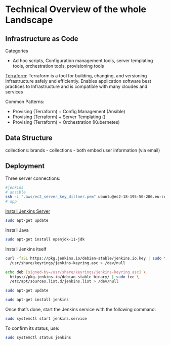 # Technical Overview of the whole Landscape


## Infrastructure as Code  

Categories
 - Ad hoc scripts, Configuration management tools, server templating tools, orchestration tools, provisioning tools

 [Terraform](https://www.terraform.io/): Terraform is a tool for building, changing, and versioning Infrastructure safely and efficiently. 
 Enables application software best practices to Infrastructure and is compatible with many cloudes and services

 Common Patterns: 
  - Provising (Terraform) + Config Management (Ansible)
  - Provising (Terraform) + Server Templating ()
  - Provising (Terraform) + Orchestration (Kubernetes)


## Data Structure
 
collections: brands - collections
    - both embed user information (via email)


## Deployment

Three server connections:
```bash
#jenkins
# ansible
ssh -i ".aws/ec2_server_key_dillner.pem" ubuntu@ec2-18-195-50-206.eu-central-1.compute.amazonaws.com
# app
```

[Install Jenkins Server](https://www.jenkins.io/doc/book/installing/linux/)
```bash
sudo apt-get update
```
Install Java
```bash
sudo apt-get install openjdk-11-jdk
```
Install Jenkins itself
```bash
curl -fsSL https://pkg.jenkins.io/debian-stable/jenkins.io.key | sudo tee \
  /usr/share/keyrings/jenkins-keyring.asc > /dev/null

echo deb [signed-by=/usr/share/keyrings/jenkins-keyring.asc] \
  https://pkg.jenkins.io/debian-stable binary/ | sudo tee \
  /etc/apt/sources.list.d/jenkins.list > /dev/null

sudo apt-get update

sudo apt-get install jenkins
```
Once that’s done, start the Jenkins service with the following command:
```bash
sudo systemctl start jenkins.service
```
To confirm its status, use:
```bash
sudo systemctl status jenkins
```
